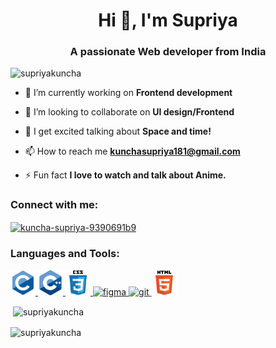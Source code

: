 <h1 align="center">Hi 👋, I'm Supriya</h1>
<h3 align="center">A passionate Web developer from India</h3>

<p align="left"> <img src="https://komarev.com/ghpvc/?username=supriyakuncha&label=Profile%20views&color=0e75b6&style=flat" alt="supriyakuncha" /> </p>

- 🔭 I’m currently working on **Frontend development**

- 👯 I’m looking to collaborate on **UI design/Frontend**

- 💬 I get excited talking about **Space and time!**

- 📫 How to reach me **kunchasupriya181@gmail.com**

- ⚡ Fun fact **I love to watch and talk about Anime.**

<h3 align="left">Connect with me:</h3>
<p align="left">
<a href="https://www.linkedin.com/in/kuncha-supriya/" target="_blank"><img align="center" src="https://raw.githubusercontent.com/rahuldkjain/github-profile-readme-generator/master/src/images/icons/Social/linked-in-alt.svg" alt="kuncha-supriya-9390691b9" height="30" width="40" /></a>
</p>

<h3 align="left">Languages and Tools:</h3>
<p align="left"> <a href="https://www.cprogramming.com/" target="_blank" rel="noreferrer"> <img src="https://raw.githubusercontent.com/devicons/devicon/master/icons/c/c-original.svg" alt="c" width="40" height="40"/> </a> <a href="https://www.w3schools.com/cpp/" target="_blank" rel="noreferrer"> <img src="https://raw.githubusercontent.com/devicons/devicon/master/icons/cplusplus/cplusplus-original.svg" alt="cplusplus" width="40" height="40"/> </a> <a href="https://www.w3schools.com/css/" target="_blank" rel="noreferrer"> <img src="https://raw.githubusercontent.com/devicons/devicon/master/icons/css3/css3-original-wordmark.svg" alt="css3" width="40" height="40"/> </a> <a href="https://www.figma.com/" target="_blank" rel="noreferrer"> <img src="https://www.vectorlogo.zone/logos/figma/figma-icon.svg" alt="figma" width="40" height="40"/> </a> <a href="https://git-scm.com/" target="_blank" rel="noreferrer"> <img src="https://www.vectorlogo.zone/logos/git-scm/git-scm-icon.svg" alt="git" width="40" height="40"/> </a> <a href="https://www.w3.org/html/" target="_blank" rel="noreferrer"> <img src="https://raw.githubusercontent.com/devicons/devicon/master/icons/html5/html5-original-wordmark.svg" alt="html5" width="40" height="40"/> </a> </p>

<p>&nbsp;<img align="center" src="https://github-readme-stats.vercel.app/api?username=supriyakuncha&show_icons=true&locale=en" alt="supriyakuncha" /></p>

<p><img align="center" src="https://github-readme-streak-stats.herokuapp.com/?user=supriyakuncha&" alt="supriyakuncha" /></p>

<img href="https://activity-graph.herokuapp.com/graph?username=SupriyaKuncha&theme=gotham"></img>
<img href="[https://activity-graph.herokuapp.com/graph?username=SupriyaKuncha&theme=gotham](https://activity-graph.herokuapp.com/graph?username=SupriyaKuncha&theme=gotham)"></img>


